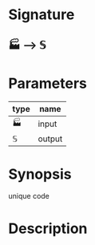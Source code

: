 # Signature
## 🏭 ⟶ 𝕊

# Parameters

| type | name |
|------|------|
|🏭|input|
|𝕊|output|

# Synopsis
unique code

# Description

